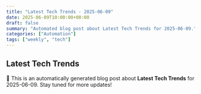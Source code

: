 ```yaml
---
title: "Latest Tech Trends - 2025-06-09"
date: 2025-06-09T10:00:00+00:00
draft: false
summary: "Automated blog post about Latest Tech Trends for 2025-06-09."
categories: ["Automation"]
tags: ["weekly", "tech"]
---
```


## Latest Tech Trends

🚀 This is an automatically generated blog post about **Latest Tech Trends** for 2025-06-09. Stay tuned for more updates!
